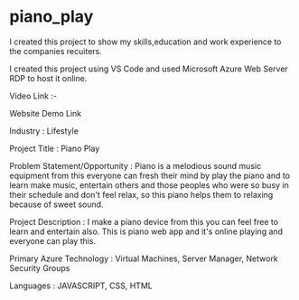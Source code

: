# piano_play
I created this project to show my skills,education and work experience to the companies recuiters.

I created this project using VS Code and used Microsoft Azure Web Server RDP to host it online.

Video Link :-

Website Demo Link 

Industry : Lifestyle

Project Title : Piano Play

Problem Statement/Opportunity : Piano is a melodious sound music equipment from this everyone can fresh their mind by play the piano and to learn make music, entertain others and those peoples who were so busy in their schedule and don't feel relax, so this piano helps them to relaxing because of sweet sound.  

Project Description : I make a piano device from this you can feel free to learn and entertain also. This is piano web app and it's online playing and everyone can play this.

Primary Azure Technology : Virtual Machines, Server Manager, Network Security Groups

Languages : JAVASCRIPT, CSS, HTML
